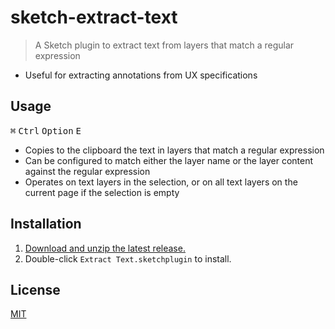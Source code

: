 # sketch-extract-text

> A Sketch plugin to extract text from layers that match a regular expression

- Useful for extracting annotations from UX specifications

## Usage

<kbd>⌘</kbd> <kbd>Ctrl</kbd> <kbd>Option</kbd> <kbd>E</kbd>

- Copies to the clipboard the text in layers that match a regular expression
- Can be configured to match either the layer name or the layer content against the regular expression
- Operates on text layers in the selection, or on all text layers on the current page if the selection is empty

## Installation

1. [Download and unzip the latest release.](https://github.com/yuanqing/sketch-extract-text/releases)
2. Double-click `Extract Text.sketchplugin` to install.

## License

[MIT](LICENSE.md)
